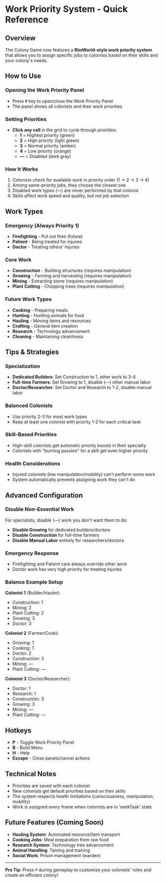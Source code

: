 # Work Priority System - Quick Reference

## Overview

The Colony Game now features a **RimWorld-style work priority system** that allows you to assign specific jobs to colonists based on their skills and your colony's needs.

## How to Use

### Opening the Work Priority Panel

- Press **`P`** key to open/close the Work Priority Panel
- The panel shows all colonists and their work priorities

### Setting Priorities

- **Click any cell** in the grid to cycle through priorities:
  - **1** = Highest priority (green)
  - **2** = High priority (light green)
  - **3** = Normal priority (amber)
  - **4** = Low priority (orange)
  - **—** = Disabled (dark gray)

### How It Works

1. Colonists check for available work in priority order (1 → 2 → 3 → 4)
2. Among same-priority jobs, they choose the closest one
3. Disabled work types (—) are never performed by that colonist
4. Skills affect work speed and quality, but not job selection

## Work Types

### Emergency (Always Priority 1)
- **Firefighting** - Put out fires (future)
- **Patient** - Being treated for injuries
- **Doctor** - Treating others' injuries

### Core Work
- **Construction** - Building structures (requires manipulation)
- **Growing** - Farming and harvesting (requires manipulation)
- **Mining** - Extracting stone (requires manipulation)
- **Plant Cutting** - Chopping trees (requires manipulation)

### Future Work Types
- **Cooking** - Preparing meals
- **Hunting** - Hunting animals for food
- **Hauling** - Moving items and resources
- **Crafting** - General item creation
- **Research** - Technology advancement
- **Cleaning** - Maintaining cleanliness

## Tips & Strategies

### Specialization
- **Dedicated Builders**: Set Construction to 1, other work to 3-4
- **Full-time Farmers**: Set Growing to 1, disable (—) other manual labor
- **Doctor/Researcher**: Set Doctor and Research to 1-2, disable manual labor

### Balanced Colonists
- Use priority 2-3 for most work types
- Keep at least one colonist with priority 1-2 for each critical task

### Skill-Based Priorities
- High-skill colonists get automatic priority boosts in their specialty
- Colonists with "burning passion" for a skill get even higher priority

### Health Considerations
- Injured colonists (low manipulation/mobility) can't perform some work
- System automatically prevents assigning work they can't do

## Advanced Configuration

### Disable Non-Essential Work
For specialists, disable (—) work you don't want them to do:
- **Disable Growing** for dedicated builders/doctors
- **Disable Construction** for full-time farmers
- **Disable Manual Labor** entirely for researchers/doctors

### Emergency Response
- Firefighting and Patient care always override other work
- Doctor work has very high priority for treating injuries

### Balance Example Setup

**Colonist 1** (Builder/Hauler):
- Construction: 1
- Mining: 2
- Plant Cutting: 2
- Growing: 3
- Doctor: 3

**Colonist 2** (Farmer/Cook):
- Growing: 1
- Cooking: 1
- Doctor: 2
- Construction: 3
- Mining: —
- Plant Cutting: —

**Colonist 3** (Doctor/Researcher):
- Doctor: 1
- Research: 1
- Construction: 3
- Growing: 3
- Mining: —
- Plant Cutting: —

## Hotkeys

- **P** - Toggle Work Priority Panel
- **B** - Build Menu
- **H** - Help
- **Escape** - Close panels/cancel actions

## Technical Notes

- Priorities are saved with each colonist
- New colonists get default priorities based on their skills
- The system respects health limitations (consciousness, manipulation, mobility)
- Work is assigned every frame when colonists are in 'seekTask' state

## Future Features (Coming Soon)

- **Hauling System**: Automated resource/item transport
- **Cooking Jobs**: Meal preparation from raw food
- **Research System**: Technology tree advancement
- **Animal Handling**: Taming and training
- **Social Work**: Prison management (warden)

---

**Pro Tip**: Press `P` during gameplay to customize your colonists' roles and create an efficient colony!
